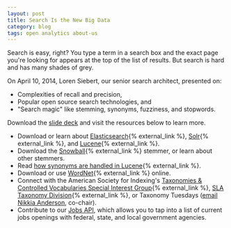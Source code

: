 ```yaml
---
layout: post
title: Search Is the New Big Data
category: blog
tags: open analytics about-us
---
```


Search is easy, right? You type a term in a search box and the exact page you're looking for appears at the top of the list of results. But search is hard and has many shades of grey.

On April 10, 2014, Loren Siebert, our senior search architect, presented on:

* Complexities of recall and precision, 
* Popular open source search technologies, and 
* "Search magic" like stemming, synonyms, fuzziness, and stopwords.

Download the [slide deck](https://search.gov/pdf/2014-04-11-search-big-data.pdf) and visit the resources below to learn more.

* Download or learn about [Elasticsearch](https://www.elastic.co/){% external_link %}, [Solr](https://lucene.apache.org/solr/){% external_link %}, and [Lucene](https://lucene.apache.org/){% external_link %}.
* Download the [Snowball](https://snowballstem.org/){% external_link %} stemmer, or learn about other stemmers.
* Read [how synonyms are handled in Lucene](https://nolanlawson.com/tag/query-expansion/){% external_link %}.
* Download or use [WordNet](https://wordnet.princeton.edu/){% external_link %} online.
* Connect with the American Society for Indexing's [Taxonomies & Controlled Vocabularies Special Interest Group](http://www.taxonomies-sig.org/){% external_link %}, [SLA Taxonomy Division](http://taxonomy.sla.org/){% external_link %}, or Taxonomy Tuesdays ([email Nikkia Anderson](mailto:nanderson@iiaweb.com), co-chair).
* Contribute to our [Jobs API](https://github.com/GSA/jobs_api), which allows you to tap into a list of current jobs openings with federal, state, and local government agencies.

